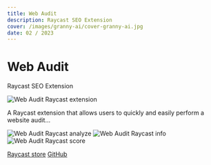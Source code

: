 ```yaml
---
title: Web Audit
description: Raycast SEO Extension
cover: /images/granny-ai/cover-granny-ai.jpg
date: 02 / 2023
---
```


# Web Audit

Raycast SEO Extension

![Web Audit Raycast extension](/images/web-audit/cover-web-audit.jpg)

A Raycast extension that allows users to quickly and easily perform a website audit...

<three-full-grid>

![Web Audit Raycast analyze](/images/web-audit/web-audit_analyze.webp)
![Web Audit Raycast info](/images/web-audit/web-audit_info.webp)
![Web Audit Raycast score](/images/web-audit/web-audit_score.webp)

</three-full-grid>

<project-links>

[Raycast store](https://www.raycast.com/floriandwt/web-audit)
[GitHub](https://github.com/floriandwt/web-audit-extension)

</project-links>
